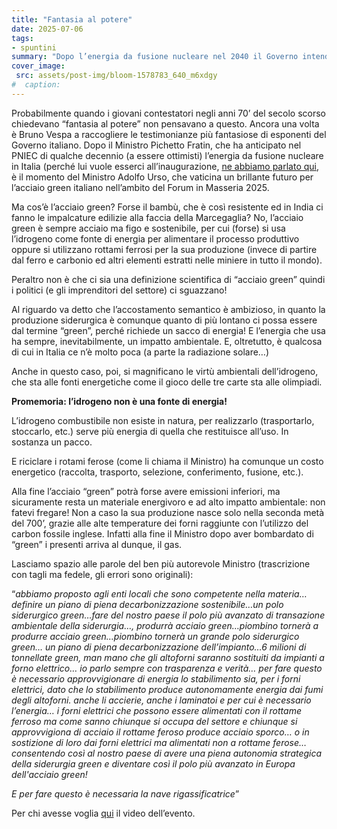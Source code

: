 ```yaml
---
title: "Fantasia al potere"
date: 2025-07-06
tags:
- spuntini
summary: "Dopo l’energia da fusione nucleare nel 2040 il Governo intende realizzare in Italia il polo più avanzato in Europa dell'acciaio “green”. Ma che è?"
cover_image:
 src: assets/post-img/bloom-1578783_640_m6xdgy
#  caption: 
---
```


Probabilmente quando i giovani contestatori negli anni 70’ del secolo scorso chiedevano “fantasia al potere” non pensavano a questo. Ancora una volta è Bruno Vespa a raccogliere le testimonianze più fantasiose di esponenti del Governo italiano. Dopo il Ministro Pichetto Fratin, che ha anticipato nel PNIEC di qualche decennio (a essere ottimisti) l’energia da fusione nucleare in Italia (perché lui vuole esserci all’inaugurazione, [ne abbiamo parlato qui](/articles/spuntini/fusione-nucleare-nel-2045-le-magnifiche-sorti-e-progressive-del-governo-italiano/), è il momento del Ministro Adolfo Urso, che vaticina un brillante futuro per l’acciaio green italiano nell’ambito del Forum in Masseria 2025\. 

Ma cos’è l’acciaio green? Forse il bambù, che è così resistente ed in India ci fanno le impalcature edilizie alla faccia della Marcegaglia? No, l’acciaio green è sempre acciaio ma figo e sostenibile, per cui (forse) si usa l’idrogeno come fonte di energia per alimentare il processo produttivo oppure si utilizzano rottami ferrosi per la sua produzione (invece di partire dal ferro e carbonio ed altri elementi estratti nelle miniere in tutto il mondo). 

Peraltro non è che ci sia una definizione scientifica di “acciaio green” quindi i politici (e gli imprenditori del settore) ci sguazzano\!

Al riguardo va detto che l’accostamento semantico è ambizioso, in quanto la produzione siderurgica è comunque quanto di più lontano ci possa essere dal termine “green”, perché richiede un sacco di energia\! E l’energia che usa ha sempre, inevitabilmente, un impatto ambientale. E, oltretutto, è qualcosa di cui in Italia ce n’è molto poca (a parte la radiazione solare…)

Anche in questo caso, poi, si magnificano le virtù ambientali dell’idrogeno, che sta alle fonti energetiche come il gioco delle tre carte sta alle olimpiadi. 

**Promemoria: l’idrogeno non è una fonte di energia\!**

L’idrogeno combustibile non esiste in natura, per realizzarlo (trasportarlo, stoccarlo, etc.) serve più energia di quella che restituisce all’uso. In sostanza un pacco. 

E riciclare i rotami ferose (come li chiama il Ministro) ha comunque un costo energetico (raccolta, trasporto, selezione, conferimento, fusione, etc.). 

Alla fine l’acciaio “green” potrà forse avere emissioni inferiori, ma sicuramente resta un materiale energivoro e ad alto impatto ambientale: non fatevi fregare\!  Non a caso la sua produzione nasce solo nella seconda metà del 700’, grazie alle alte temperature dei forni raggiunte con l’utilizzo del carbon fossile inglese. Infatti alla fine il Ministro dopo aver bombardato di “green” i presenti arriva al dunque, il gas. 

Lasciamo spazio alle parole del ben più autorevole Ministro (trascrizione con tagli ma fedele, gli errori sono originali):

“*abbiamo proposto agli enti locali che sono competente nella materia…definire un piano di piena decarbonizzazione sostenibile…un polo siderurgico green…fare del nostro paese il polo più avanzato di transazione ambientale della siderurgia…, produrrà acciaio green…piombino tornerà a produrre acciaio green…piombino tornerà un grande polo siderurgico green… un piano di piena decarbonizzazione dell’impianto…6 milioni di tonnellate green, man mano che gli altoforni saranno sostituiti da impianti a forno elettrico… io parlo sempre con trasparenza e verità… per fare questo è necessario approvvigionare di energia lo stabilimento sia, per i forni elettrici, dato che lo stabilimento produce autonomamente energia dai fumi degli altoforni. anche li accierie, anche i laminatoi e per cui è necessario l’energia… i forni elettrici che possono essere alimentati con il rottame ferroso ma come sanno chiunque si occupa del settore e chiunque si approvvigiona di acciaio il rottame feroso produce acciaio sporco… o in sostizione di loro dai forni elettrici ma alimentati non a rottame ferose… consentendo così al nostro paese di avere una piena autonomia strategica della siderurgia green e diventare così il polo più avanzato in Europa dell'acciaio green\!* 

*E per fare questo è necessaria la nave rigassificatrice*”

Per chi avesse voglia [qui](https://youtu.be/Zd35_hIegfA) il video dell’evento.
    